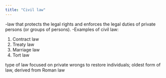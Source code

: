 ```yaml
---
title: "Civil law"
---
```

-law that protects the legal rights and enforces the legal duties of private persons (or groups of persons).
-Examples of civil law:
1) Contract law
2) Treaty law
3) Marriage law
4) Tort law

type of law focused on private wrongs to restore individuals; oldest form of law, derived from Roman law

